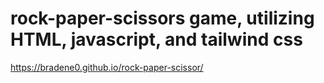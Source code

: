 # rock-paper-scissors game, utilizing HTML, javascript, and tailwind css 
https://bradene0.github.io/rock-paper-scissor/
